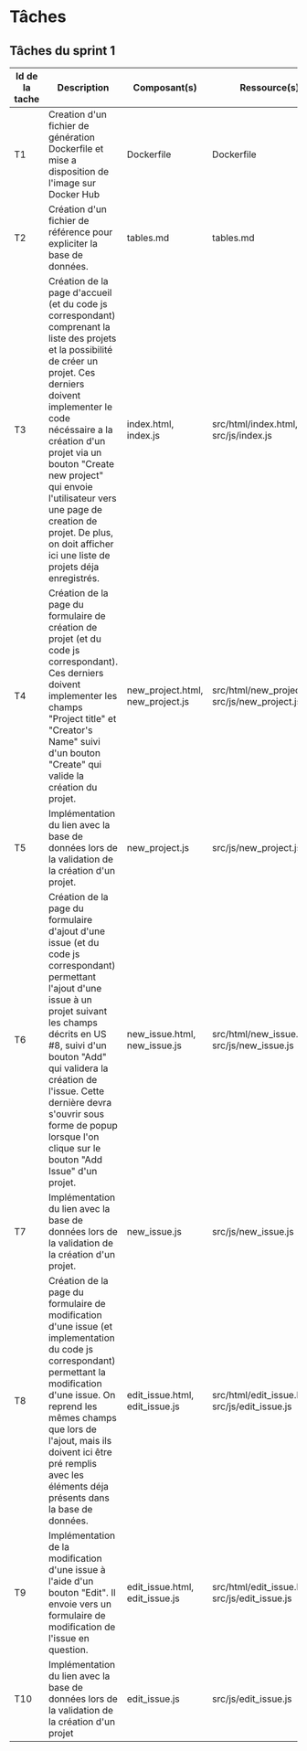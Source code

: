 Tâches
======================

Tâches du sprint 1
-----------------

| Id de la tache | Description | Composant(s) | Ressource(s) | US Correspondante | Dépendance(s) | Etat | Développeur(s) | JH |
|----|------------|---------------|--------|-------|-------------|----|-----|----|
| T1 | Creation d'un fichier de génération Dockerfile et mise a disposition de l'image sur Docker Hub | Dockerfile  |  Dockerfile   |  x   |  x   | DONE | Pierre | 1 |
| T2 | Création d'un fichier de référence pour expliciter la base de données. | tables.md |  tables.md | x | x | TO DO | Pierre | 0.5 |
| T3 | Création de la page d'accueil (et du code js correspondant) comprenant la liste des projets et la possibilité de créer un projet. Ces derniers doivent implementer le code nécéssaire a la création d'un projet via un bouton "Create new project" qui envoie l'utilisateur vers une page de creation de projet. De plus, on doit afficher ici une liste de projets déja enregistrés. | index.html, index.js | src/html/index.html, src/js/index.js | #4 | x | DOING | Badr-eddine | 1.5 |
| T4 | Création de la page du formulaire de création de projet (et du code js correspondant). Ces derniers doivent implementer les champs "Project title" et "Creator's Name" suivi d'un bouton "Create" qui valide  la création du projet.| new_project.html, new_project.js | src/html/new_project.html, src/js/new_project.js  | #4 | x | TO DO | Pierre | 1 |
| T5 | Implémentation du lien avec la base de données lors de la validation de la création d'un projet. | new_project.js | src/js/new_project.js  | #3  | T4 | TO DO | Pierre | 1 |
| T6 | Création de la page du formulaire d'ajout d'une issue (et du code js correspondant) permettant l'ajout d'une issue à un projet suivant les champs décrits en US #8, suivi d'un bouton "Add" qui validera la création de l'issue. Cette dernière devra s'ouvrir sous forme de popup lorsque l'on clique sur le bouton "Add Issue" d'un projet. | new_issue.html, new_issue.js | src/html/new_issue.html, src/js/new_issue.js | #8 | T3  | TO DO | Paul, Pierre | 2 |
| T7 | Implémentation du lien avec la base de données lors de la validation de la création d'un projet. | new_issue.js | src/js/new_issue.js | #8 | T6 | TO DO | Paul | 1 |
| T8 | Création de la page du formulaire de modification d'une issue (et implementation du code js correspondant) permettant la modification d'une issue. On reprend les mêmes champs que lors de l'ajout, mais ils doivent ici être pré remplis avec les éléments déja présents dans la base de données. | edit_issue.html, edit_issue.js | src/html/edit_issue.html, src/js/edit_issue.js |  #9 | x | TO DO | Pierre | 1 |
| T9 | Implémentation de la modification d'une issue à l'aide d'un bouton "Edit". Il envoie vers un formulaire de modification de l'issue en question. | edit_issue.html, edit_issue.js | src/html/edit_issue.html, src/js/edit_issue.js |  #9 | T8 | TO DO | Pierre | 1 |
| T10 | Implémentation du lien avec la base de données lors de la validation de la création d'un projet  | edit_issue.js | src/js/edit_issue.js | #9 | T8, T9 | TO DO | Badr-reddine | 0.5 |